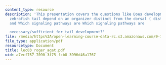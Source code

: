 ```yaml
---
content_type: resource
description: 'This presentation covers the questions like Does development of the
  zebrafish tail depend on an organizer distinct from the dorsal ( distinct from Spemann)organizer?
  and Which signaling pathways are Which signaling pathways are

  necessary/sufficient for tail development?'
file: /media/https%3A/open-learning-course-data-rc.s3.amazonaws.com/9-18-developmental-neurobiology-spring-2005/a7ecf75770903f75fcb83996d46a1767_lec03_roger_agat.pdf
file_type: application/pdf
resourcetype: Document
title: lec03_roger_agat.pdf
uid: a7ecf757-7090-3f75-fcb8-3996d46a1767
---
```

